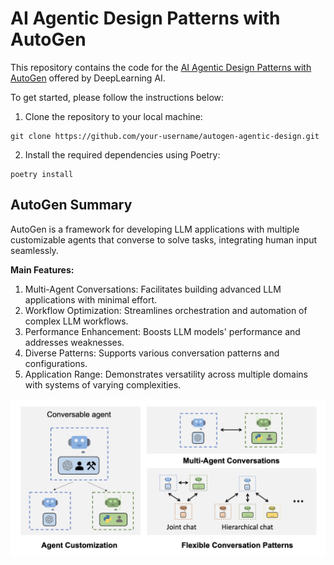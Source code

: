 # AI Agentic Design Patterns with AutoGen


This repository contains the code for the [AI Agentic Design Patterns with AutoGen](https://www.deeplearning.ai/short-courses/ai-agentic-design-patterns-with-autogen/) offered by DeepLearning AI.

To get started, please follow the instructions below:

1. Clone the repository to your local machine:
```
git clone https://github.com/your-username/autogen-agentic-design.git
```

2. Install the required dependencies using Poetry:
```
poetry install
```

## AutoGen Summary

AutoGen is a framework for developing LLM applications with multiple customizable agents that converse to solve tasks, integrating human input seamlessly.

**Main Features:**

1. Multi-Agent Conversations: Facilitates building advanced LLM applications with minimal effort.
2. Workflow Optimization: Streamlines orchestration and automation of complex LLM workflows.
3. Performance Enhancement: Boosts LLM models' performance and addresses weaknesses.
4. Diverse Patterns: Supports various conversation patterns and configurations.
5. Application Range: Demonstrates versatility across multiple domains with systems of varying complexities.

![Autogen](assets/Autogen.png)



